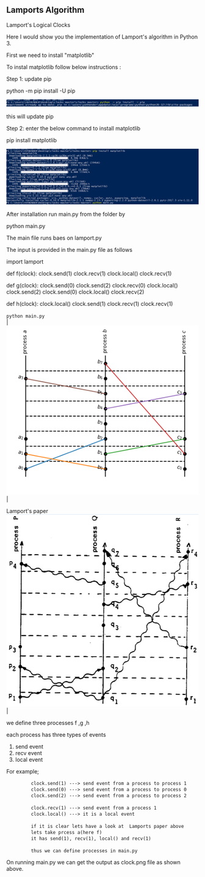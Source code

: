 ## Lamports Algorithm
Lamport's Logical Clocks

Here I would show you the implementation of Lamport's algorithm in Python 3.

First we need to install "matplotlib"

To instal matplotlib follow below instructions :

Step 1: update pip

python -m pip install -U pip


 ![](pip.png)  

this will update pip


Step 2: enter the below command to install matplotlib

 pip install matplotlib
 
 
  ![](install.png)   

After installation run main.py from the folder
by

python main.py

The main file runs baes on lamport.py

The input is provided in the main.py file as follows

import lamport

def f(clock):
    clock.send(1)
    clock.recv(1)
    clock.local()
    clock.recv(1)

def g(clock):
    clock.send(0)
    clock.send(2)
    clock.recv(0)
    clock.local()
    clock.send(2)
    clock.send(0)
    clock.local()
    clock.recv(2)

def h(clock):
    clock.local()
    clock.send(1)
    clock.recv(1)
    clock.recv(1)



 `python main.py`  
| ![](clock.png) | 

 Lamport's paper   
![](paper.png) |

we define three processes f ,g ,h

each process has three types of events
1) send event
2) recv event
3) local event 

For example; 

             clock.send(1) ---> send event from a process to process 1
             clock.send(0) ---> send event from a process to process 0
             clock.send(2) ---> send event from a process to process 2
             
             clock.recv(1) ---> send event from a process 1
             clock.local() ---> it is a local event
             
             if it is clear lets have a look at  Lamports paper above
             lets take prcess a(here f)
             it has send(1), recv(1), local() and recv(1)
             
             thus we can define processes in main.py
             
 On running main.py we can get the output as clock.png file as shown above.
              
